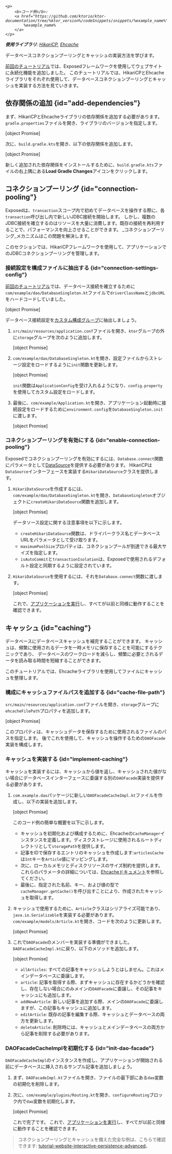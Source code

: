 [//]: # (title: コネクションプーリングとキャッシュ)

<show-structure for="chapter" depth="2"/>

<tldr>
<var name="example_name" value="tutorial-website-interactive-persistence-advanced"/>

    <p>
        <b>コード例</b>:
        <a href="https://github.com/ktorio/ktor-documentation/tree/%ktor_version%/codeSnippets/snippets/%example_name%">
            %example_name%
        </a>
    </p>
    
<p>
<b>使用ライブラリ</b>: <a href="https://github.com/brettwooldridge/HikariCP">HikariCP</a>, <a href="https://www.ehcache.org/">Ehcache</a>
</p>
</tldr>

<link-summary>データベースコネクションプーリングとキャッシュの実装方法を学びます。</link-summary>

[前回のチュートリアル](db-persistence.md)では、Exposedフレームワークを使用してウェブサイトに永続化機能を追加しました。
このチュートリアルでは、HikariCPとEhcacheライブラリをそれぞれ使用して、データベースコネクションプーリングとキャッシュを実装する方法を見ていきます。

## 依存関係の追加 {id="add-dependencies"}

まず、HikariCPとEhcacheライブラリの依存関係を追加する必要があります。
`gradle.properties`ファイルを開き、ライブラリのバージョンを指定します。

[object Promise]

次に、`build.gradle.kts`を開き、以下の依存関係を追加します。

[object Promise]

新しく追加された依存関係をインストールするために、`build.gradle.kts`ファイルの右上隅にある**Load Gradle Changes**アイコンをクリックします。

## コネクションプーリング {id="connection-pooling"}

Exposedは、`transaction`スコープ内で初めてデータベースを操作する際に、各`transaction`呼び出し内で新しいJDBC接続を開始します。
しかし、複数のJDBC接続を確立するのはリソースを大量に消費します。既存の接続を再利用することで、パフォーマンスを向上させることができます。
_コネクションプーリング_メカニズムはこの問題を解決します。

このセクションでは、HikariCPフレームワークを使用して、アプリケーションでのJDBCコネクションプーリングを管理します。

### 接続設定を構成ファイルに抽出する {id="connection-settings-config"}

[前回のチュートリアル](db-persistence.md#connect_db)では、データベース接続を確立するために`com/example/dao/DatabaseSingleton.kt`ファイルで`driverClassName`と`jdbcURL`をハードコードしていました。

[object Promise]

データベース接続設定を[カスタム構成グループ](server-configuration-file.topic)に抽出しましょう。

1. `src/main/resources/application.conf`ファイルを開き、`ktor`グループの外に`storage`グループを次のように追加します。

   [object Promise]

2. `com/example/dao/DatabaseSingleton.kt`を開き、設定ファイルからストレージ設定をロードするように`init`関数を更新します。

   [object Promise]
   
   `init`関数は`ApplicationConfig`を受け入れるようになり、`config.property`を使用してカスタム設定をロードします。

3. 最後に、`com/example/Application.kt`を開き、アプリケーション起動時に接続設定をロードするために`environment.config`を`DatabaseSingleton.init`に渡します。

   [object Promise]

### コネクションプーリングを有効にする {id="enable-connection-pooling"}

Exposedでコネクションプーリングを有効にするには、`Database.connect`関数にパラメータとして[DataSource](https://docs.oracle.com/en/java/javase/19/docs/api/java.sql/javax/sql/DataSource.html)を提供する必要があります。
HikariCPは`DataSource`インターフェースを実装する`HikariDataSource`クラスを提供します。

1. `HikariDataSource`を作成するには、`com/example/dao/DatabaseSingleton.kt`を開き、`DatabaseSingleton`オブジェクトに`createHikariDataSource`関数を追加します。

   [object Promise]

   データソース設定に関する注意事項を以下に示します。
     - `createHikariDataSource`関数は、ドライバークラス名とデータベースURLをパラメータとして受け取ります。
     - `maximumPoolSize`プロパティは、コネクションプールが到達できる最大サイズを指定します。
     - `isAutoCommit`と`transactionIsolation`は、Exposedで使用されるデフォルト設定と同期するように設定されています。

2. `HikariDataSource`を使用するには、それを`Database.connect`関数に渡します。

   [object Promise]

   これで、[アプリケーションを実行](db-persistence.md#run_app)し、すべてが以前と同様に動作することを確認できます。

## キャッシュ {id="caching"}

データベースにデータベースキャッシュを補完することができます。
キャッシュは、頻繁に使用されるデータを一時メモリに保存することを可能にするテクニックであり、
データベースのワークロードを減らし、頻繁に必要とされるデータを読み取る時間を短縮することができます。

このチュートリアルでは、Ehcacheライブラリを使用してファイルにキャッシュを整理します。

### 構成にキャッシュファイルパスを追加する {id="cache-file-path"}

`src/main/resources/application.conf`ファイルを開き、`storage`グループに`ehcacheFilePath`プロパティを追加します。

[object Promise]

このプロパティは、キャッシュデータを保存するために使用されるファイルのパスを指定します。
後でこれを使用して、キャッシュを操作するための`DAOFacade`実装を構成します。

### キャッシュを実装する {id="implement-caching"}

キャッシュを実装するには、キャッシュから値を返し、キャッシュされた値がない場合にデータベースインターフェースに委譲する別の`DAOFacade`実装を提供する必要があります。

1. `com.example.dao`パッケージに新しい`DAOFacadeCacheImpl.kt`ファイルを作成し、以下の実装を追加します。

   [object Promise]

   このコード例の簡単な概要を以下に示します。
     - キャッシュを初期化および構成するために、Ehcacheの`CacheManager`インスタンスを定義します。ディスクストレージに使用されるルートディレクトリとして`storagePath`を提供します。
     - 記事をIDで保存するエントリのキャッシュを作成します:`articlesCache`は`Int`キーを`Article`値にマッピングします。
     - 次に、ローカルメモリとディスクリソースのサイズ制約を提供します。これらのパラメータの詳細については、[Ehcacheドキュメント](https://www.ehcache.org/documentation/2.8/configuration/cache-size.html)を参照してください。
     - 最後に、指定された名前、キー、および値の型で`cacheManager.getCache()`を呼び出すことにより、作成されたキャッシュを取得します。

2. キャッシュで使用するために、`Article`クラスはシリアライズ可能であり、`java.io.Serializable`を実装する必要があります。
   `com/example/models/Article.kt`を開き、コードを次のように更新します。

   [object Promise]

3. これで`DAOFacade`のメンバーを実装する準備ができました。
   `DAOFacadeCacheImpl.kt`に戻り、以下のメソッドを追加します。

   [object Promise]

   - `allArticles`: すべての記事をキャッシュしようとはしません。これはメインデータベースに委譲します。
   - `article`: 記事を取得する際、まずキャッシュに存在するかどうかを確認し、存在しない場合にのみメインの`DAOFacade`に委譲し、その記事をキャッシュにも追加します。
   - `addNewArticle`: 新しい記事を追加する際、メインの`DAOFacade`に委譲しますが、この記事もキャッシュに追加します。
   - `editArticle`: 既存の記事を編集する際、キャッシュとデータベースの両方を更新します。
   - `deleteArticle`: 削除時には、キャッシュとメインデータベースの両方から記事を削除する必要があります。

### DAOFacadeCacheImplを初期化する {id="init-dao-facade"}

`DAOFacadeCacheImpl`のインスタンスを作成し、アプリケーションが開始される前にデータベースに挿入されるサンプル記事を追加しましょう。

1. まず、`DAOFacadeImpl.kt`ファイルを開き、ファイルの最下部にある`dao`変数の初期化を削除します。

2. 次に、`com/example/plugins/Routing.kt`を開き、`configureRouting`ブロック内で`dao`変数を初期化します。

   [object Promise]

   これで完了です。
   これで、[アプリケーションを実行](db-persistence.md#run_app)し、すべてが以前と同様に動作することを確認できます。

> コネクションプーリングとキャッシュを備えた完全な例は、こちらで確認できます: [tutorial-website-interactive-persistence-advanced](https://github.com/ktorio/ktor-documentation/tree/%ktor_version%/codeSnippets/snippets/tutorial-website-interactive-persistence-advanced)。